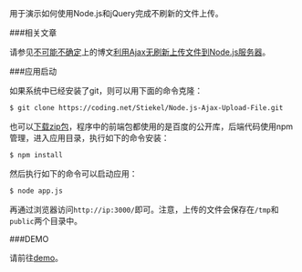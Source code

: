 用于演示如何使用Node.js和jQuery完成不刷新的文件上传。

###相关文章

请参见[不可能不确定](http://chensd.com/)上的博文[利用Ajax无刷新上传文件到Node.js服务器](http://chensd.com/2015-01/Node-js-Ajax-Upload-File.html)。

###应用启动

如果系统中已经安装了git，则可以用下面的命令克隆：

```sh
$ git clone https://coding.net/Stiekel/Node.js-Ajax-Upload-File.git
```

也可以[下载zip包](https://coding.net/u/Stiekel/p/Node.js-Ajax-Upload-File/git/archive/master)，程序中的前端包都使用的是百度的公开库，后端代码使用npm管理，进入应用目录，执行如下的命令安装：

```sh
$ npm install
```

然后执行如下的命令可以启动应用：

```sh
$ node app.js
```

再通过浏览器访问`http://ip:3000/`即可。注意，上传的文件会保存在`/tmp`和`public`两个目录中。

###DEMO

请前往[demo](http://node-js-ajax-upload-file.codingapp.com/)。